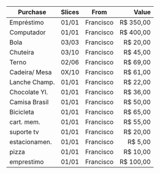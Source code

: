 | Purchase      | Slices | From       | Value      |
| ------------- |:------:|:----------:| ---------: |
| Empréstimo    |  01/01 | Francisco  | R$  350,00 |
| Computador    |  01/01 | Francisco  | R$  400,00 |
| Bola          |  03/03 | Francisco  | R$   20,00 |
| Chuteira      |  03/10 | Francisco  | R$   45,00 |
| Terno         |  02/06 | Francisco  | R$   69,00 |
| Cadeira/ Mesa |  0X/10 | Francisco  | R$   61,00 |
| Lanche Champ. |  01/01 | Francisco  | R$   22,00 |
| Chocolate Yl. |  01/01 | Francisco  | R$   36,00 |
| Camisa Brasil |  01/01 | Francisco  | R$   50,00 |
| Bicicleta     |  01/01 | Francisco  | R$   65,00 |
| cart. mem.    |  01/01 | Francisco  | R$   55,00 |
| suporte tv    |  01/01 | Francisco  | R$   20,00 |
| estacionamen. |  01/01 | Francisco  | R$    5,00 |
| pizza         |  01/01 | Francisco  | R$   10,00 |
| emprestimo    |  01/01 | Francisco  | R$  100,00 |
